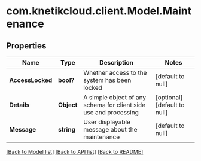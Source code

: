 # com.knetikcloud.client.Model.Maintenance
## Properties

Name | Type | Description | Notes
------------ | ------------- | ------------- | -------------
**AccessLocked** | **bool?** | Whether access to the system has been locked | [default to null]
**Details** | **Object** | A simple object of any schema for client side use and processing | [optional] [default to null]
**Message** | **string** | User displayable message about the maintenance | [default to null]

[[Back to Model list]](../README.md#documentation-for-models) [[Back to API list]](../README.md#documentation-for-api-endpoints) [[Back to README]](../README.md)

